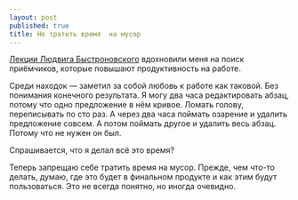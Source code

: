 ```yaml
---
layout: post
published: true
title: Не тратить время  на мусор
---
```

[Лекции Людвига Быстроновского](ludwigbistronovsky.ru/lectures/) вдохновили меня на поиск приёмчиков, которые повышают продуктивность на работе. 

Среди находок — заметил за собой любовь к работе как таковой. Без понимания конечного результата. Я могу два часа редактировать абзац, потому что одно предложение в нём кривое. Ломать голову, переписывать по сто раз. А через два часа поймать озарение и удалить предложение совсем. А потом поймать другое и удалить весь абзац. Потому что не нужен он был.

Спрашивается, что я делал всё это время?

Теперь запрещаю себе тратить время на мусор. Прежде, чем что-то делать, думаю, где это будет в финальном продукте и как этим будут пользоваться. Это не всегда понятно, но иногда очевидно.
